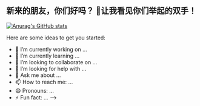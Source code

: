 ## 新来的朋友，你们好吗？ 👋让我看见你们举起的双手！


[![Anurag's GitHub stats](https://github-readme-stats.vercel.app/api?username=Jasongeng)](https://github.com/anuraghazra/github-readme-stats)

Here are some ideas to get you started:

- 🔭 I’m currently working on ...
- 🌱 I’m currently learning ...
- 👯 I’m looking to collaborate on ...
- 🤔 I’m looking for help with ...
- 💬 Ask me about ...
- 📫 How to reach me: ...
- 😄 Pronouns: ...
- ⚡ Fun fact: ...
-->
